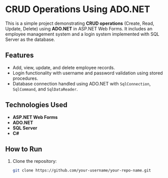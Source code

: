 # CRUD Operations Using ADO.NET

This is a simple project demonstrating **CRUD operations** (Create, Read, Update, Delete) using **ADO.NET** in ASP.NET Web Forms. It includes an employee management system and a login system implemented with SQL Server as the database.

## Features
- Add, view, update, and delete employee records.
- Login functionality with username and password validation using stored procedures.
- Database connection handled using ADO.NET with `SqlConnection`, `SqlCommand`, and `SqlDataReader`.

## Technologies Used
- **ASP.NET Web Forms**
- **ADO.NET**
- **SQL Server**
- **C#**

## How to Run
1. Clone the repository:
   ```bash
   git clone https://github.com/your-username/your-repo-name.git
